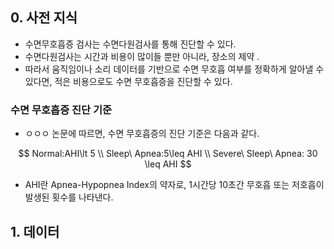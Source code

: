 ## 0. 사전 지식

- 수면무호흡증 검사는 수면다원검사를 통해 진단할 수 있다.
- 수면다원검사는 시간과 비용이 많이들 뿐만 아니라, 장소의 제약 .
- 따라서 움직임이나 소리 데이터를 기반으로 수면 무호흡 여부를 정확하게 알아낼 수 있다면, 적은 비용으로도 수면 무호흡증을 진단할 수 있다.

### 수면 무호흡증 진단 기준

- ㅇㅇㅇ 논문에 따르면, 수면 무호흡증의 진단 기준은 다음과 같다.

$$
Normal:AHI\lt 5
\\
Sleep\ Apnea:5\leq AHI
\\
Severe\ Sleep\ Apnea: 30 \leq AHI
$$

- AHI란 Apnea-Hypopnea Index의 약자로, 1시간당 10초간 무호흡 또는 저호흡이 발생된 횟수를 나타낸다.

## 1. 데이터

